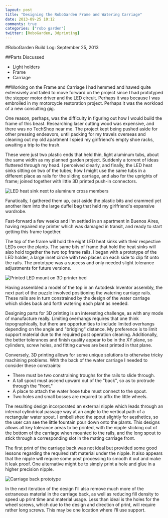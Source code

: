 ```yaml
---
layout: post
title: "Designing the RoboGarden Frame and Watering Carriage"
date: 2013-09-25 10:12
comments: true
categories: ["robo garden"]
twitter: [RoboGarden, 3dprinting]
---
```


#RoboGarden Build Log: September 25, 2013

##Parts Discussed
- Light holders
- Frame
- Carriage

##Working on the Frame and Carriage
I had hemmed and hawed quite extensively and failed to move forward on the project since I had prototyped the stepper motor driver and the LED circuit. Perhaps it was because I was embroiled in my motorcycle restoration project. Perhaps it was the workload of a new consulting gig.

One reason, perhaps, was the difficulty in figuring out how I would build the frame of this beast. Researching laser cutting wood was expensive, and there was no TechShop near me. The project kept being pushed aside for other pressing endeavors, until packing for my travels overseas and cleaning out my old apartment I spied my girlfriend's empty shoe racks, awaiting a trip to the trash.

These were just two plastic ends that held thin, light aluminum tubs, about the same width as my planned garden project. Suddenly a torrent of ideas fluttered through my head. I perceived clearly, and finally, the LED heat sinks sitting on two of the tubes; how I might use the same tubs in a different place as rails for the sliding carriage, and also for the uprights of frame; joined together with little 3D printed push-in connectors.

![LED heat sink next to aluminum cross members](/images/post-content/robo-garden/rails-heat-sink.jpeg)

Fanatically, I gathered them up, cast aside the plastic bits and crammed yet another item into the large duffel bag that held my girlfriend's expansive wardrobe.

Fast-forward a few weeks and I'm settled in an apartment in Buenos Aires, having repaired my printer which was damaged in transit, and ready to start getting this frame together.

The top of the frame will hold the eight LED heat sinks with their respective LEDs over the plants. The same bits of frame that hold the heat sinks will also hold together the two top frame rails. I began with a prototype of the LED holder, a large inset circle with two places on each side to clip fit onto the rails. The prototype was a success and only needed slight tolerance adjustments for future versions.

![Printed LED mount on 3D printer bed](/images/post-content/robo-garden/finished-led-mount.jpeg)

Having assembled a model of the top in an Autodesk Inventor assembly, the next part of the puzzle involved positioning the watering carriage rails. These rails are in turn constrained by the design of the water carriage which slides back and forth watering each plant as needed.

Designing parts for 3D printing is an interesting challenge, as with any mode of manufacture really. Limiting overhangs requires that one think topographically, but there are opportunities to include limited overhangs depending on the angle and "bridging" distance. My preference is to limit support material due to the required post operation cleaning. Additionally, the better tolerances and finish quality appear to be in the XY plane, so cylinders, screw holes, and fitting curves are best printed in that plane.

Conversely, 3D printing allows for some unique solutions to otherwise tricky machining problems. With the back of the water carriage I needed to consider these constraints:

- There must be two constraining troughs for the rails to slide through.
- A tall spout must ascend upward out of the "back", so as to protrude through the "front."
- A place to attach the water hose tube must connect to the spout.
- Two holes and small bosses are required to affix the little wheels.

The resulting design incorporated an external nipple which leads through an internal cylindrical passage way at an angle to the vertical path of a rectangular water spout. I embellished the spout slightly for aesthetics, so the user can see the little fountain pour down onto the plants. This designs allows all key tolerance areas to be printed, with the nipple sticking out of the bottom of the carriage when mounted to the rails, and the long spout to stick through a corresponding slot in the mating carriage front.

The first print of the carriage back was not ideal but provided some good lessons regarding the required raft material under the nipple. It also appears that the nipple will require some post processing to smooth it out and make it leak proof. One alternative might be to simply print a hole and glue in a higher precision nipple.

![Carriage back prototype](/images/post-content/robo-garden/carriage-beta.jpeg)

In the next iteration of the design I'll also remove much more of the extraneous material in the carriage back, as well as reducing fill density to speed up print time and material usage. Less than ideal is the holes for the wheel screws, which due to the design and direction of print, will require rather long screws. This may be one location where I'll use support.
